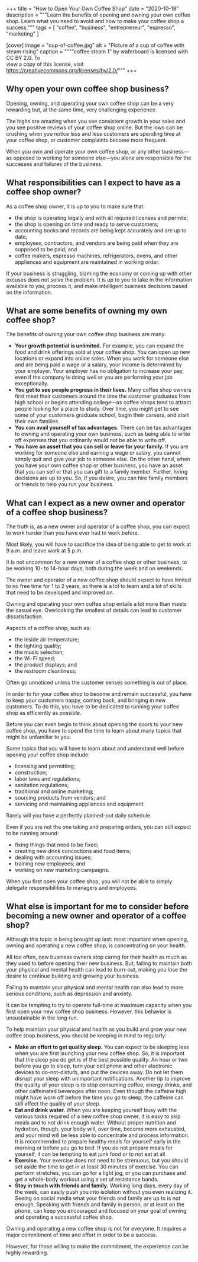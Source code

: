 +++
title = "How to Open Your Own Coffee Shop"
date = "2020-10-18"
description = """Learn the benefits of opening and owning your own coffee \
  shop. Learn what you need to avoid and how to make your coffee shop a \
  success."""
tags = [
  "coffee",
  "business",
  "entrepreneur",
  "espresso",
  "marketing"
]

[cover]
image = "cup-of-coffee.jpg"
alt = "Picture of a cup of coffee with steam rising"
caption = """\"coffee steam 1\" by waferboard is licensed with CC BY 2.0. To \
  view a copy of this license, visit \
  https://creativecommons.org/licenses/by/2.0/"""
+++

## Why open your own coffee shop business?

Opening, owning, and operating your own coffee shop can be a very rewarding
but, at the same time, very challenging experience.

The highs are amazing when you see consistent growth in your sales and you see
positive reviews of your coffee shop online. But the lows can be crushing when
you notice less and less customers are spending time at your coffee shop, or
customer complaints become more frequent.

When you own and operate your own coffee shop, or any other business—as
opposed to working for someone else—you alone are responsible for the
successes and failures of the business.

## What responsibilities can I expect to have as a coffee shop owner?

As a coffee shop owner, it is up to you to make sure that:

- the shop is operating legally and with all required licenses and permits;
- the shop is opening on time and ready to serve customers;
- accounting books and records are being kept accurately and are up to date;
- employees, contractors, and vendors are being paid when they are supposed to
  be paid; and
- coffee makers, espresso machines, refrigerators, ovens, and other appliances
  and equipment are maintained in working order.

If your business is struggling, blaming the economy or coming up with other
excuses does not solve the problem. It is up to you to take in the information
available to you, process it, and make intelligent business decisions based on
the information.

## What are some benefits of owning my own coffee shop?

The benefits of owning your own coffee shop business are many:

- **Your growth potential is unlimited.** For example, you can expand the food
  and drink offerings sold at your coffee shop. You can open up new locations
  or expand into online sales. When you work for someone else and are being
  paid a wage or a salary, your income is determined by your employer. Your
  employer has no obligation to increase your pay, even if the company is
  doing well or you are performing your job exceptionally.
- **You get to see people progress in their lives.** Many coffee shop owners
  first meet their customers around the time the customer graduates from high
  school or begins attending college—as coffee shops tend to attract people
  looking for a place to study. Over time, you might get to see some of your
  customers graduate school, begin their careers, and start their own
  families.
- **You can avail yourself of tax advantages.** There can be tax advantages to
  owning and operating your own business, such as being able to write off
  expenses that you ordinarily would not be able to write off.
- **You have an asset that you can sell or leave for your family.** If you are
  working for someone else and earning a wage or salary, you cannot simply
  quit and give your job to someone else. On the other hand, when you have
  your own coffee shop or other business, you have an asset that you can sell
  or that you can gift to a family member. Further, hiring decisions are up to
  you. So, if you desire, you can hire family members or friends to help you
  run your business.

## What can I expect as a new owner and operator of a coffee shop business?

The truth is, as a new owner and operator of a coffee shop, you can expect to
work harder than you have ever had to work before.

Most likely, you will have to sacrifice the idea of being able to get to work
at 9 a.m. and leave work at 5 p.m.

It is not uncommon for a new owner of a coffee shop or other business, to be
working 10- to 14-hour days, both during the week and on weekends.

The owner and operator of a new coffee shop should expect to have limited to
no free time for 1 to 2 years, as there is a lot to learn and a lot of skills
that need to be developed and improved on.

Owning and operating your own coffee shop entails a lot more than meets the
casual eye. Overlooking the smallest of details can lead to customer
dissatisfaction.

Aspects of a coffee shop, such as:

- the inside air temperature;
- the lighting quality;
- the music selection;
- the Wi-Fi speed;
- the product displays; and
- the restroom cleanliness;

Often go unnoticed unless the customer senses something is out of place.

In order to for your coffee shop to become and remain successful, you have to
keep your customers happy, coming back, and bringing in new customers. To do
this, you have to be dedicated to running your coffee shop as efficiently as
possible.

Before you can even begin to think about opening the doors to your new coffee
shop, you have to spend the time to learn about many topics that might be
unfamiliar to you.

Some topics that you will have to learn about and understand well before
opening your coffee shop include:

- licensing and permitting;
- construction;
- labor laws and regulations;
- sanitation regulations;
- traditional and online marketing;
- sourcing products from vendors; and
- servicing and maintaining appliances and equipment.

Rarely will you have a perfectly planned-out daily schedule.

Even if you are not the one taking and preparing orders, you can still expect
to be running around:

- fixing things that need to be fixed;
- creating new drink concoctions and food items;
- dealing with accounting issues;
- training new employees; and
- working on new marketing campaigns.

When you first open your coffee shop, you will not be able to simply delegate
responsibilities to managers and employees.

## What else is important for me to consider before becoming a new owner and operator of a coffee shop?

Although this topic is being brought up last: most important when opening,
owning and operating a new coffee shop, is concentrating on your health.

All too often, new business owners stop caring for their health as much as
they used to before opening their new business. But, failing to maintain both
your physical and mental health can lead to burn-out, making you lose the
desire to continue building and growing your business.

Failing to maintain your physical and mental health can also lead to more
serious conditions, such as depression and anxiety.

It can be tempting to try to operate full-time at maximum capacity when you
first open your new coffee shop business. However, this behavior is
unsustainable in the long run.

To help maintain your physical and health as you build and grow your new
coffee shop business, you should be keeping in mind to regularly:

- **Make an effort to get quality sleep.** You can expect to be sleeping less
  when you are first launching your new coffee shop. So, it is important that
  the sleep you do get is of the best possible quality. An hour or two before
  you go to sleep, turn your cell phone and other electronic devices to
  do-not-disturb, and put the devices away. Do not let them disrupt your sleep
  with unimportant notifications. Another tip to improve the quality of your
  sleep is to stop consuming coffee, energy drinks, and other caffeinated
  beverages after noon. Even though the caffeine high might have worn off
  before the time you go to sleep, the caffeine can still affect the quality
  of your sleep.
- **Eat and drink water.** When you are keeping yourself busy with the various
  tasks required of a new coffee shop owner, it is easy to skip meals and to
  not drink enough water. Without proper nutrition and hydration, though, your
  body will, over time, become more exhausted, and your mind will be less able
  to concentrate and process information. It is recommended to prepare healthy
  meals for yourself early in the morning or before you go to bed. If you do
  not prepare meals for yourself, it can be tempting to eat junk food or to
  not eat at all.
- **Exercise.** Your exercise does not need to be strenuous, but you should
  set aside the time to get in at least 30 minutes of exercise.
  You can perform stretches, you can go for a light jog, or you can purchase
  and get a whole-body workout using a set of resistance bands.
- **Stay in touch with friends and family.** Working long days, every day of
  the week, can easily push you into isolation without you even realizing it.
  Seeing on social media what your friends and family are up to is not enough.
  Speaking with friends and family in person, or at least on the phone, can
  keep you encouraged and focused on your goal of owning and operating a
  successful coffee shop.

Owning and operating a new coffee shop is not for everyone. It requires a
major commitment of time and effort in order to be a success.

However, for those willing to make the commitment, the experience can be
highly rewarding.
